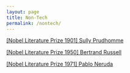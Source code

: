 ```yaml
---
layout: page
title: Non-Tech
permalink: /nontech/
---
```


[[Nobel Literature Prize 1901] Sully Prudhomme]({{site.url}}/statics/nontech/Sully-Prudhomme.html)

[[Nobel Literature Prize 1950] Bertrand Russell]({{site.url}}/statics/nontech/Bertrand-Russell.html)

[[Nobel Literature Prize 1971] Pablo Neruda]({{site.url}}/statics/nontech/Pablo-Neruda.html)
